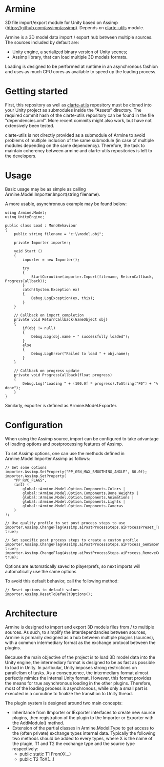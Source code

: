 Armine
===============

3D file import/export module for Unity based on Assimp (https://github.com/assimp/assimp). Depends on [clarte-utils](https://github.com/clarte53/clarte-utils.git "clarte-utils") module.

Armine is a 3D model data import / export hub between multiple sources. The sources included by default are:
- Unity engine, a serialized binary version of Unity scenes;
- Assimp library, that can load multiple 3D models formats.

Loading is designed to be performed at runtime in an asynchronous fashion and uses as much CPU cores as available to speed up the loading process.

Getting started
===============

First, this repository as well as [clarte-utils](https://github.com/clarte53/clarte-utils.git "clarte-utils") repository must be cloned into your Unity project as submodules inside the "Assets" directory. The required commit hash of the clarte-utils repository can be found in the file "dependencies.xml". More recent commits might also work, but have not extensively been tested.

clarte-utils is not directly provided as a submodule of Armine to avoid problems of multiple inclusion of the same submodule (in case of multiple modules depending on the same dependency). Therefore, the task to maintain coherency between armine and clarte-utils repositories is left to the developers.

Usage
===============

Basic usage may be as simple as calling Armine.Model.Importer.Import(string filename).

A more usable, asynchronous example may be found below:
```
using Armine.Model;
using UnityEngine;

public class Load : MonoBehaviour
{
	public string filename = "c:\\model.obj";

	private Importer importer;

	void Start ()
	{
		importer = new Importer();

		try
		{
			StartCoroutine(importer.Import(filename, ReturnCallback, ProgressCallback));
		}
		catch(System.Exception ex)
		{
			Debug.LogException(ex, this);
		}
	}

	// Callback on import completion
	private void ReturnCallback(GameObject obj)
	{
		if(obj != null)
		{
			Debug.Log(obj.name + " successfully loaded");
		}
		else
		{
			Debug.LogError("Failed to load " + obj.name);
		}
	}

	// Callback on progress update
	private void ProgressCallback(float progress)
	{
		Debug.Log("Loading " + (100.0f * progress).ToString("F0") + "% done");
	}
}
```

Similarly, exporter is defined as Armine.Model.Exporter.

Configuration
===============

When using the Assimp source, import can be configured to take advantage of loading options and postprocessing features of Assimp.

To set Assimp options, one can use the methods defined in Armine.Model.Importer.Assimp as follows:
```
// Set some options
importer.Assimp.SetProperty("PP_GSN_MAX_SMOOTHING_ANGLE", 80.0f);
importer.Assimp.SetProperty(
	"PP_RVC_FLAGS",
	(int) (
		global::Armine.Model.Option.Components.Colors |
		global::Armine.Model.Option.Components.Bone_Weights |
		global::Armine.Model.Option.Components.Animations |
		global::Armine.Model.Option.Components.Lights |
		global::Armine.Model.Option.Components.Cameras
	)
);

// Use quality profile to set post process steps to use 
importer.Assimp.ChangeFlag(Assimp.aiPostProcessSteps.aiProcessPreset_TargetRealtime_MaxQuality, true);

// Set specific post process steps to create a custom profile
importer.Assimp.ChangeFlag(Assimp.aiPostProcessSteps.aiProcess_GenSmoothNormals, true);
importer.Assimp.ChangeFlag(Assimp.aiPostProcessSteps.aiProcess_RemoveComponent, true);
```
Options are automatically saved to playerprefs, so next imports will automatically use the same options. 

To avoid this default behavior, call the following method:
```
// Reset options to default values
importer.Assimp.ResetToDefaultOptions();
```

Architecture
===============

Armine is designed to import and export 3D models files from / to multiple sources. As such, to simplify the interdependancies between sources, Armine is primarily designed as a hub between multiple plugins (sources), with a common intermediary format as the exchange protocol between the plugins.

Because the main objective of the project is to load 3D model data into the Unity engine, the intermediary format is designed to be as fast as possible to load in Unity. In particular, Unity imposes strong restrictions on parallelism of tasks. As a consequence, the intermediary format almost perfectly mimics the internal Unity format. However, this format provides the means for true asynchronous loading in the other plugins. Therefore, most of the loading process is asynchronous, while only a small part is executed in a coroutine to finalize the transition to Unity thread.

The plugin system is designed around two main concepts:
- Inheritance from IImporter or IExporter interfaces to create new source plugins, then registration of the plugin to the Importer or Exporter with the AddModule() method.
- Extension of the partial classes in Armine.Model.Type to get access to the (often private) exchange types internal data. Typically the following two methods should be added to every types, where X is the name of the plugin, T1 and T2 the exchange type and the source type respectively:
    - public static T1 FromX(...)
    - public T2 ToX(...)